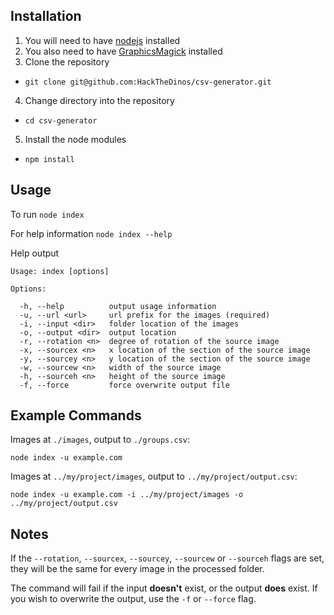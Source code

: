 ## Installation

1. You will need to have [nodejs](https://nodejs.org/en/) installed
2. You also need to have [GraphicsMagick](http://www.graphicsmagick.org/) installed
3. Clone the repository
  * `git clone git@github.com:HackTheDinos/csv-generator.git`
4. Change directory into the repository
  * `cd csv-generator`
5. Install the node modules
  * `npm install`

## Usage

To run `node index`

For help information `node index --help`

Help output
```
Usage: index [options]

Options:

  -h, --help          output usage information
  -u, --url <url>     url prefix for the images (required)
  -i, --input <dir>   folder location of the images
  -o, --output <dir>  output location
  -r, --rotation <n>  degree of rotation of the source image
  -x, --sourcex <n>   x location of the section of the source image
  -y, --sourcey <n>   y location of the section of the source image
  -w, --sourcew <n>   width of the source image
  -h, --sourceh <n>   height of the source image
  -f, --force         force overwrite output file
```

## Example Commands

Images at `./images`, output to `./groups.csv`:

`node index -u example.com`

Images at `../my/project/images`, output to `../my/project/output.csv`:

`node index -u example.com -i ../my/project/images -o ../my/project/output.csv`

## Notes

If the `--rotation`, `--sourcex`, `--sourcey`, `--sourcew` or `--sourceh` flags are set,
they will be the same for every image in the processed folder.

The command will fail if the input **doesn't** exist, or the output **does** exist.
If you wish to overwrite the output, use the `-f` or `--force` flag.
